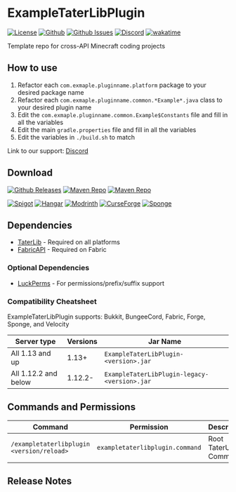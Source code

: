 # ExampleTaterLibPlugin

[![License](https://img.shields.io/github/license/p0t4t0sandwich/ExampleTaterLibPlugin?color=blue)](https://img.shields.io/github/downloads/p0t4t0sandwich/ExampleTaterLibPlugin/LICENSE)
[![Github](https://img.shields.io/github/stars/p0t4t0sandwich/ExampleTaterLibPlugin)](https://github.com/p0t4t0sandwich/ExampleTaterLibPlugin)
[![Github Issues](https://img.shields.io/github/issues/p0t4t0sandwich/ExampleTaterLibPlugin?label=Issues)](https://github.com/p0t4t0sandwich/ExampleTaterLibPlugin/issues)
[![Discord](https://img.shields.io/discord/1067482396246683708?color=7289da&logo=discord&logoColor=white)](https://discord.example.com)
[![wakatime](https://wakatime.com/badge/user/exampleuser/project/exampleproject.svg)](https://wakatime.com/badge/user/exampleuser/project/exampleproject)

Template repo for cross-API Minecraft coding projects

## How to use

1. Refactor each `com.exmaple.pluginname.platform` package to your desired package name
2. Refactor each `com.exmaple.pluginname.common.*Example*.java` class to your desired plugin name
3. Edit the `com.exmaple.pluginname.common.Example$Constants` file and fill in all the variables
4. Edit the main `gradle.properties` file and fill in all the variables
5. Edit the variables in `./build.sh` to match

Link to our support: [Discord](https://discord.example.com)

## Download

[![Github Releases](https://img.shields.io/github/downloads/p0t4t0sandwich/ExampleTaterLibPlugin/total?label=Github&logo=github&color=181717)](https://github.com/p0t4t0sandwich/ExampleTaterLibPlugin/releases)
[![Maven Repo](https://img.shields.io/maven-metadata/v?label=Release&metadataUrl=https%3A%2F%2Fmaven.neuralnexus.dev%2Freleases%2Fdev%2Fneuralnexus%2FExampleTaterLibPlugin%2Fmaven-metadata.xml)](https://maven.neuralnexus.dev/#/releases/dev/neuralnexus/ExampleTaterLibPlugin)
[![Maven Repo](https://img.shields.io/maven-metadata/v?label=Snapshot&metadataUrl=https%3A%2F%2Fmaven.neuralnexus.dev%2Fsnapshots%2Fdev%2Fneuralnexus%2FExampleTaterLibPlugin%2Fmaven-metadata.xml)](https://maven.neuralnexus.dev/#/snapshots/dev/neuralnexus/ExampleTaterLibPlugin)

[![Spigot](https://img.shields.io/spiget/downloads/xxxxxx?label=Spigot&logo=spigotmc&color=ED8106)](https://www.spigotmc.org/resources/exampletaterlibplugin.xxxxxx/)
[![Hangar](https://img.shields.io/badge/Hangar-download-blue)](https://hangar.papermc.io/p0t4t0sandwich/ExampleTaterLibPlugin)
[![Modrinth](https://img.shields.io/modrinth/dt/exampletaterlibplugin?label=Modrinth&logo=modrinth&color=00AF5C)](https://modrinth.com/mod/exampletaterlibplugin)
[![CurseForge](https://img.shields.io/curseforge/dt/xxxxxx?label=CurseForge&logo=curseforge&color=F16436)](https://www.curseforge.com/minecraft/mc-mods/exampletaterlibplugin)
[![Sponge](https://img.shields.io/ore/dt/exampletaterlibplugin?label=Sponge&logo=https%3A%2F%2Fspongepowered.org%2Ffavicon.ico&color=F7CF0D)](https://ore.spongepowered.org/p0t4t0sandwich/ExampleTaterLibPlugin)

## Dependencies

- [TaterLib](https://github.com/p0t4t0sandwich/TaterLib) - Required on all platforms
- [FabricAPI](https://modrinth.com/mod/fabric-api) - Required on Fabric

### Optional Dependencies

- [LuckPerms](https://luckperms.net/) - For permissions/prefix/suffix support

### Compatibility Cheatsheet

ExampleTaterLibPlugin supports: Bukkit, BungeeCord, Fabric, Forge, Sponge, and Velocity

| Server type          | Versions | Jar Name                                     |
|----------------------|----------|----------------------------------------------|
| All 1.13 and up      | 1.13+    | `ExampleTaterLibPlugin-<version>.jar`        |
| All 1.12.2 and below | 1.12.2-  | `ExampleTaterLibPlugin-legacy-<version>.jar` |

## Commands and Permissions

| Command                                   | Permission                      | Description             |
|-------------------------------------------|---------------------------------|-------------------------|
| `/exampletaterlibplugin <version/reload>` | `exampletaterlibplugin.command` | Root TaterUtils Command |

## Release Notes
